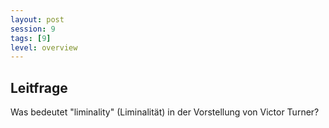 ```yaml
---
layout: post
session: 9
tags: [9]
level: overview
---
```


## Leitfrage

Was bedeutet "liminality" (Liminalität) in der Vorstellung von Victor Turner?